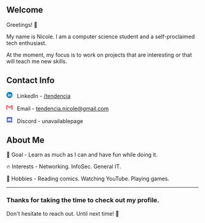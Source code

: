 <!--
Mark Down Syntax
https://www.markdownguide.org/basic-syntax/

Icons
All icons are in size 16px.

LinkedIn
https://www.flaticon.com/free-icons/linkedin
Created by Freepik - Flaticon

Gmail
https://www.flaticon.com/free-icons/gmail
Created by Pixel perfect - Flaticon

Discord
https://www.flaticon.com/free-icons/discord
Created by Pixel perfect - Flaticon
-->

<h2>Welcome</h2>
<p>Greetings! 👋</p>

<p>My name is Nicole. I am a computer science student and a self-proclaimed tech enthusiast.</p>

<p>At the moment, my focus is to work on projects that are interesting or that will teach me new skills.</p>

<h2>Contact Info</h2>

![LinkedIn Icon](https://github.com/unavailablepage/unavailablepage/blob/main/icons/linkedin.png)&nbsp;&nbsp;&nbsp;LinkedIn - [/tendencia](https://www.linkedin.com/in/tendencia/)

![Email Icon](https://github.com/unavailablepage/unavailablepage/blob/main/icons/gmail.png)&nbsp;&nbsp;&nbsp;Email - <tendencia.nicole@gmail.com>

![Discord Icon](https://github.com/unavailablepage/unavailablepage/blob/main/icons/discord.png)&nbsp;&nbsp;&nbsp;Discord - unavailablepage

<h2>About Me</h2>

🌱 Goal - Learn as much as I can and have fun while doing it.

🔥 Interests - Networking. InfoSec. General IT.

🎨 Hobbies - Reading comics. Watching YouTube. Playing games.

---

<h3>Thanks for taking the time to check out my profile.</h3>

<p>Don't hesitate to reach out. Until next time! 🖖</p>
